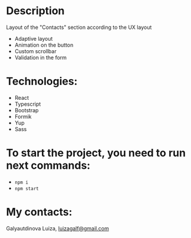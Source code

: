 # Description

Layout of the "Contacts" section according to the UX layout

- Adaptive layout
- Animation on the button
- Custom scrollbar
- Validation in the form

# Technologies:

- React
- Typescript
- Bootstrap
- Formik
- Yup
- Sass

# To start the project, you need to run next commands:

- `npm i`
- `npm start`

# My contacts:

Galyautdinova Luiza, luizagalf@gmail.com
